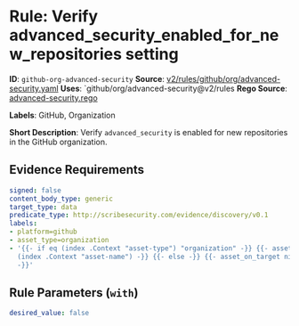 # Rule: Verify advanced_security_enabled_for_new_repositories setting

**ID**: `github-org-advanced-security`
**Source**: [v2/rules/github/org/advanced-security.yaml](https://github.com/scribe-public/sample-policies/v2/rules/github/org/advanced-security.yaml)
**Uses**: `github/org/advanced-security@v2/rules
**Rego Source**: [advanced-security.rego](https://github.com/scribe-public/sample-policies/v2/rules/github/org/advanced-security.rego)

**Labels**: GitHub, Organization

**Short Description**: Verify `advanced_security` is enabled for new repositories in the GitHub organization.

## Evidence Requirements

```yaml
signed: false
content_body_type: generic
target_type: data
predicate_type: http://scribesecurity.com/evidence/discovery/v0.1
labels:
- platform=github
- asset_type=organization
- '{{- if eq (index .Context "asset-type") "organization" -}} {{- asset_on_target
  (index .Context "asset-name") -}} {{- else -}} {{- asset_on_target nil -}} {{- end
  -}}'
```
## Rule Parameters (`with`)

```yaml
desired_value: false
```
